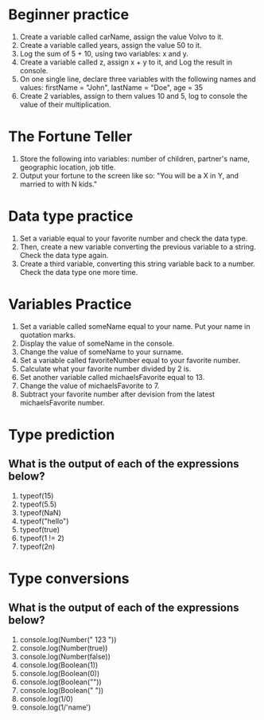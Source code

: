 # Beginner practice #
1. Create a variable called carName, assign the value Volvo to it.
2. Create a variable called years, assign the value 50 to it.
3. Log the sum of 5 + 10, using two variables: x and y.
4. Create a variable called z, assign x + y to it, and Log the result in console.
5. On one single line, declare three variables with the following names and values:
firstName = "John", lastName = "Doe", age = 35
6. Create 2 variables, assign to them values 10 and 5, log to console the value of their multiplication.

# The Fortune Teller #
1. Store the following into variables: number of children, partner's name, geographic location, job title. 
2. Output your fortune to the screen like so: "You will be a X in Y, and married to with N kids."

# Data type practice  #
1. Set a variable equal to your favorite number and check the data type.
2. Then, create a new variable converting the previous variable to a string. Check the data type again.
3. Create a third variable, converting this string variable back to a number. Check the data type one more time.

# Variables Practice #
1. Set a variable called someName equal to your name. Put your name in quotation marks.
2. Display the value of someName in the console.
3. Change the value of someName to your surname.
4. Set a variable called favoriteNumber equal to your favorite number.
5. Calculate what your favorite number divided by 2 is.
6. Set another variable called michaelsFavorite equal to 13.
7. Change the value of michaelsFavorite to 7.
8. Subtract your favorite number after devision from the latest michaelsFavorite number.

# Type prediction #
## What is the output of each of the expressions below? ##
1. typeof(15)
2. typeof(5.5)
3. typeof(NaN)
4. typeof("hello")
5. typeof(true)
6. typeof(1 != 2)
7. typeof(2n)

# Type conversions #
## What is the output of each of the expressions below? ##
1. console.log(Number("   123   "))
2. console.log(Number(true))
3. console.log(Number(false))
4. console.log(Boolean(1))
5. console.log(Boolean(0))
6. console.log(Boolean(""))
7. console.log(Boolean(" "))
8. console.log(1/0)
9. console.log(1/'name')
